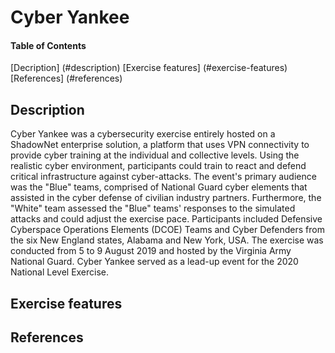 # Cyber Yankee

#### Table of Contents 
[Decription] (#description)
[Exercise features] (#exercise-features)
[References] (#references)

## Description 
Cyber Yankee was a cybersecurity exercise entirely hosted on a ShadowNet enterprise solution, a platform that uses VPN connectivity to provide cyber training at the individual and collective levels. Using the realistic cyber environment, participants could train to react and defend critical infrastructure against cyber-attacks. The event's primary audience was the "Blue" teams, comprised of National Guard cyber elements that assisted in the cyber defense of civilian industry partners. Furthermore, the "White" team assessed the "Blue" teams' responses to the simulated attacks and could adjust the exercise pace. Participants included Defensive Cyberspace Operations Elements (DCOE) Teams and Cyber Defenders from the six New England states, Alabama and New York, USA. The exercise was conducted from 5 to 9 August 2019 and hosted by the Virginia Army National Guard. Cyber Yankee served as a lead-up event for the 2020 National Level Exercise.

## Exercise features

## References